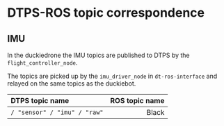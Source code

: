 # DTPS-ROS topic correspondence


## IMU
In the duckiedrone the IMU topics are published to DTPS by the `flight_controller_node`.

The topics are picked up by the `imu_driver_node` in `dt-ros-interface` and relayed on the same topics as the duckiebot.

|DTPS topic name                |ROS topic name|
|:---                           |---:         |
|`/ "sensor" / "imu" / "raw"`   |Black        |